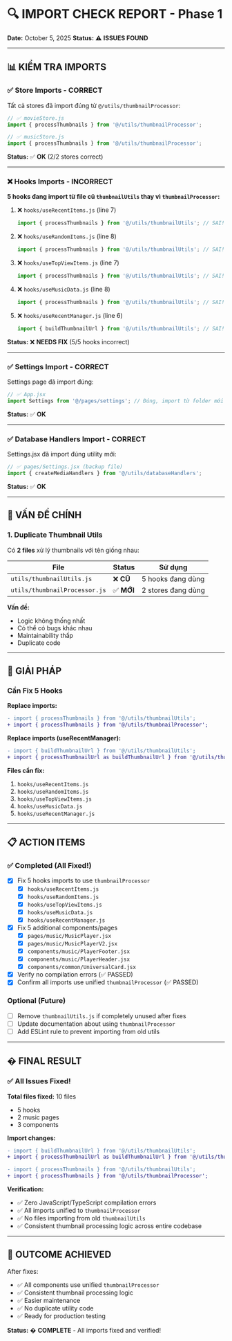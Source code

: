 # 🔍 IMPORT CHECK REPORT - Phase 1

**Date:** October 5, 2025
**Status:** ⚠️ **ISSUES FOUND**

---

## 📊 KIỂM TRA IMPORTS

### ✅ Store Imports - CORRECT

Tất cả stores đã import đúng từ `@/utils/thumbnailProcessor`:

```javascript
// ✅ movieStore.js
import { processThumbnails } from '@/utils/thumbnailProcessor';

// ✅ musicStore.js  
import { processThumbnails } from '@/utils/thumbnailProcessor';
```

**Status:** ✅ **OK** (2/2 stores correct)

---

### ❌ Hooks Imports - INCORRECT

**5 hooks đang import từ file cũ `thumbnailUtils` thay vì `thumbnailProcessor`:**

1. ❌ `hooks/useRecentItems.js` (line 7)
   ```javascript
   import { processThumbnails } from '@/utils/thumbnailUtils'; // SAI!
   ```

2. ❌ `hooks/useRandomItems.js` (line 8)
   ```javascript
   import { processThumbnails } from '@/utils/thumbnailUtils'; // SAI!
   ```

3. ❌ `hooks/useTopViewItems.js` (line 7)
   ```javascript
   import { processThumbnails } from '@/utils/thumbnailUtils'; // SAI!
   ```

4. ❌ `hooks/useMusicData.js` (line 8)
   ```javascript
   import { processThumbnails } from '@/utils/thumbnailUtils'; // SAI!
   ```

5. ❌ `hooks/useRecentManager.js` (line 6)
   ```javascript
   import { buildThumbnailUrl } from '@/utils/thumbnailUtils'; // SAI!
   ```

**Status:** ❌ **NEEDS FIX** (5/5 hooks incorrect)

---

### ✅ Settings Import - CORRECT

Settings page đã import đúng:

```javascript
// ✅ App.jsx
import Settings from '@/pages/settings'; // Đúng, import từ folder mới
```

**Status:** ✅ **OK**

---

### ✅ Database Handlers Import - CORRECT

Settings.jsx đã import đúng utility mới:

```javascript
// ✅ pages/Settings.jsx (backup file)
import { createMediaHandlers } from '@/utils/databaseHandlers';
```

**Status:** ✅ **OK**

---

## 🎯 VẤN ĐỀ CHÍNH

### 1. Duplicate Thumbnail Utils

Có **2 files** xử lý thumbnails với tên giống nhau:

| File | Status | Sử dụng |
|------|--------|---------|
| `utils/thumbnailUtils.js` | ❌ **CŨ** | 5 hooks đang dùng |
| `utils/thumbnailProcessor.js` | ✅ **MỚI** | 2 stores đang dùng |

**Vấn đề:**
- Logic không thống nhất
- Có thể có bugs khác nhau
- Maintainability thấp
- Duplicate code

---

## 🔧 GIẢI PHÁP

### Cần Fix 5 Hooks

**Replace imports:**
```diff
- import { processThumbnails } from '@/utils/thumbnailUtils';
+ import { processThumbnails } from '@/utils/thumbnailProcessor';
```

**Replace imports (useRecentManager):**
```diff
- import { buildThumbnailUrl } from '@/utils/thumbnailUtils';
+ import { processThumbnailUrl as buildThumbnailUrl } from '@/utils/thumbnailProcessor';
```

**Files cần fix:**
1. `hooks/useRecentItems.js`
2. `hooks/useRandomItems.js`
3. `hooks/useTopViewItems.js`
4. `hooks/useMusicData.js`
5. `hooks/useRecentManager.js`

---

## 📋 ACTION ITEMS

### ✅ Completed (All Fixed!)

- [x] Fix 5 hooks imports to use `thumbnailProcessor`
  - [x] `hooks/useRecentItems.js`
  - [x] `hooks/useRandomItems.js`
  - [x] `hooks/useTopViewItems.js`
  - [x] `hooks/useMusicData.js`
  - [x] `hooks/useRecentManager.js`

- [x] Fix 5 additional components/pages
  - [x] `pages/music/MusicPlayer.jsx`
  - [x] `pages/music/MusicPlayerV2.jsx`
  - [x] `components/music/PlayerFooter.jsx`
  - [x] `components/music/PlayerHeader.jsx`
  - [x] `components/common/UniversalCard.jsx`

- [x] Verify no compilation errors (✅ PASSED)
- [x] Confirm all imports use unified `thumbnailProcessor` (✅ PASSED)

### Optional (Future)

- [ ] Remove `thumbnailUtils.js` if completely unused after fixes
- [ ] Update documentation about using `thumbnailProcessor`
- [ ] Add ESLint rule to prevent importing from old utils

---

## � FINAL RESULT

### ✅ All Issues Fixed!

**Total files fixed:** 10 files
- 5 hooks
- 2 music pages
- 3 components

**Import changes:**
```diff
- import { buildThumbnailUrl } from '@/utils/thumbnailUtils';
+ import { processThumbnailUrl as buildThumbnailUrl } from '@/utils/thumbnailProcessor';

- import { processThumbnails } from '@/utils/thumbnailUtils';
+ import { processThumbnails } from '@/utils/thumbnailProcessor';
```

**Verification:**
- ✅ Zero JavaScript/TypeScript compilation errors
- ✅ All imports unified to `thumbnailProcessor`
- ✅ No files importing from old `thumbnailUtils`
- ✅ Consistent thumbnail processing logic across entire codebase

---

## 🎯 OUTCOME ACHIEVED

After fixes:
- ✅ All components use unified `thumbnailProcessor`
- ✅ Consistent thumbnail processing logic
- ✅ Easier maintenance
- ✅ No duplicate utility code
- ✅ Ready for production testing

**Status:** � **COMPLETE** - All imports fixed and verified!
